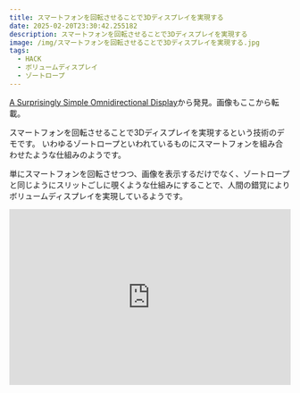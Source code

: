 ```yaml
---
title: スマートフォンを回転させることで3Dディスプレイを実現する
date: 2025-02-20T23:30:42.255182
description: スマートフォンを回転させることで3Dディスプレイを実現する
image: /img/スマートフォンを回転させることで3Dディスプレイを実現する.jpg
tags:
  - HACK
  - ボリュームディスプレイ
  - ゾートロープ
---
```

[A Surprisingly Simple Omnidirectional Display](https://hackaday.com/2024/11/22/a-surprisingly-simple-omnidirectional-display/)から発見。画像もここから転載。

スマートフォンを回転させることで3Dディスプレイを実現するという技術のデモです。
いわゆるゾートロープといわれているものにスマートフォンを組み合わせたような仕組みのようです。

単にスマートフォンを回転させつつ、画像を表示するだけでなく、ゾートロープと同じようにスリットごしに覗くような仕組みにすることで、人間の錯覚によりボリュームディスプレイを実現しているようです。


<iframe width="100%" height="315" src="https://www.youtube.com/embed/YxkUCFis668" title="YouTube video player" frameborder="0" allow="accelerometer; autoplay; clipboard-write; encrypted-media; gyroscope; picture-in-picture" allowfullscreen></iframe>



